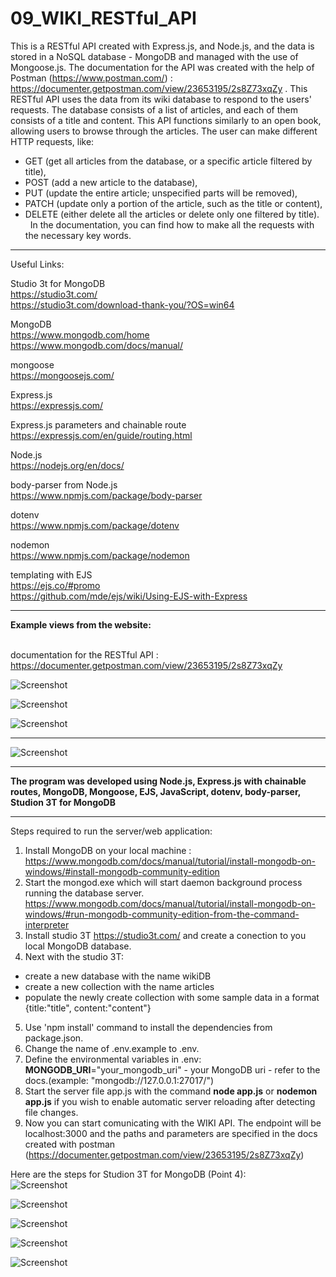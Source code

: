 # 09_WIKI_RESTful_API

This is a RESTful API created with Express.js, and Node.js, and the data is stored in a NoSQL database - MongoDB and managed with the use of Mongoose.js. The documentation for the API was created with the help of Postman (https://www.postman.com/) : https://documenter.getpostman.com/view/23653195/2s8Z73xqZy . This RESTful API uses the data from its wiki database to respond to the users' requests. The database consists of a list of articles, and each of them consists of a title and content. This API functions similarly to an open book, allowing users to browse through the articles. The user can make different HTTP requests, like:</br>
- GET (get all articles from the database, or a specific article filtered by title),</br>
- POST (add a new article to the database),</br>
- PUT (update the entire article; unspecified parts will be removed),</br>
- PATCH (update only a portion of the article, such as the title or content),</br>
- DELETE (either delete all the articles or delete only one filtered by title).</br>
 
In the documentation, you can find how to make all the requests with the necessary key words.

---

Useful Links:

Studio 3t for MongoDB</br>
https://studio3t.com/</br>
https://studio3t.com/download-thank-you/?OS=win64</br>

MongoDB</br>
https://www.mongodb.com/home</br>
https://www.mongodb.com/docs/manual/</br>

mongoose</br>
https://mongoosejs.com/</br>

Express.js</br>
https://expressjs.com/</br>

Express.js parameters and chainable route</br>
https://expressjs.com/en/guide/routing.html</br>

Node.js</br>
https://nodejs.org/en/docs/</br>

body-parser from Node.js</br>
https://www.npmjs.com/package/body-parser</br>

dotenv</br>
https://www.npmjs.com/package/dotenv</br>

nodemon</br>
https://www.npmjs.com/package/nodemon</br>

templating with EJS</br>
https://ejs.co/#promo</br>
https://github.com/mde/ejs/wiki/Using-EJS-with-Express</br>


---

**Example views from the website:**</br>
</br>

documentation for the RESTful API :</br>
https://documenter.getpostman.com/view/23653195/2s8Z73xqZy</br>



![Screenshot](docs/img/07_img.png)</br>


![Screenshot](docs/img/08_img.png)</br>


![Screenshot](docs/img/09_img.png)</br>


---


![Screenshot](docs/img/06_img.png)</br>



---

**The program was developed using Node.js, Express.js with chainable routes, MongoDB, Mongoose, EJS, JavaScript, dotenv, body-parser, Studion 3T for MongoDB**

---

Steps required to run the server/web application:</br>
1. Install MongoDB on your local machine : https://www.mongodb.com/docs/manual/tutorial/install-mongodb-on-windows/#install-mongodb-community-edition </br>
2. Start the mongod.exe which will start daemon background process running the database server.</br>
https://www.mongodb.com/docs/manual/tutorial/install-mongodb-on-windows/#run-mongodb-community-edition-from-the-command-interpreter </br>
3. Install studio 3T https://studio3t.com/ and create a conection to you local MongoDB database.</br>
4. Next with the studio 3T:</br>
- create a new database with the name wikiDB</br>
- create a new collection with the name articles</br>
- populate the newly create collection with some sample data in a format {title:"title", content:"content"}</br>
5. Use 'npm install' command to install the dependencies from package.json.</br>
6. Change the name of .env.example to .env.</br>
7. Define the environmental variables in .env:</br>
**MONGODB_URI**="your_mongodb_uri" - your MongoDB uri - refer to the docs.(example: "mongodb://127.0.0.1:27017/") </br>
6. Start the server file app.js with the command **node app.js** or **nodemon app.js** if you wish to enable automatic server reloading after detecting file changes.</br>
7. Now you can start comunicating with the WIKI API. The endpoint will be localhost:3000 and the paths and parameters
are specified in the docs created with postman (https://documenter.getpostman.com/view/23653195/2s8Z73xqZy)</br>


Here are the steps for Studion 3T for MongoDB (Point 4):</br>
![Screenshot](docs/img/01_img.png)</br>


![Screenshot](docs/img/02_img.png)</br>


![Screenshot](docs/img/03_img.png)</br>


![Screenshot](docs/img/04_img.png)</br>


![Screenshot](docs/img/05_img.png)</br>
